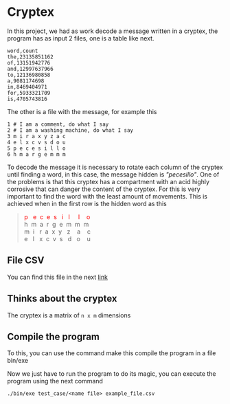 # Cryptex
In this project, we had as work decode a message written in a cryptex, the program has as input 2 files, one is a table like next.
```csv
word,count
the,23135851162
of,13151942776
and,12997637966
to,12136980858
a,9081174698
in,8469404971
for,5933321709
is,4705743816
```
The other is a file with the message, for example this 
```console
1 # I am a comment, do what I say
2 # I am a washing machine, do what I say
3 m i r a x y z a c
4 e l x c v s d o u
5 p e c e s i l l o
6 h m a r g e m m m

```
To decode the message it is necessary to rotate each column of the cryptex until finding a word, in this case, the message hidden is *"pecesillo"*. One of the problems is that this cryptex has a compartment with an acid highly corrosive that can danger the content of the cryptex. For this is very important to find the word with the least amount of movements. This is achieved when in the first row is the hidden word as this


 ><span style="color:red">p &nbsp; e&nbsp; c&nbsp; e&nbsp; s &nbsp;&nbsp;i &nbsp;&nbsp;l&nbsp; &nbsp;&nbsp;&nbsp;l&nbsp;&nbsp;&nbsp; o</span><br>
 h &nbsp;m &nbsp;a &nbsp;r &nbsp;g&nbsp; e&nbsp; m&nbsp; m&nbsp; m&nbsp;<br>
 m&nbsp; i&nbsp;&nbsp; r&nbsp; a&nbsp; x&nbsp; y&nbsp;&nbsp; z&nbsp;&nbsp;&nbsp; a &nbsp;&nbsp;&nbsp;c<br>
 e &nbsp;&nbsp;l&nbsp;&nbsp; x&nbsp; c &nbsp;v&nbsp; s &nbsp;&nbsp;d&nbsp;&nbsp; o&nbsp;&nbsp;&nbsp; u<br>


## File CSV 
You can find this file in the next [link](https://www.kaggle.com/rtatman/english-word-frequency/)

## Thinks about the cryptex
The cryptex is a matrix of `n x m` dimensions 

## Compile the program
To this, you can use the command make this compile the program in a file bin/exe 

Now we just have to run the program to do its magic, you can execute the program using the next command
```shell
./bin/exe test_case/<name file> example_file.csv
```


